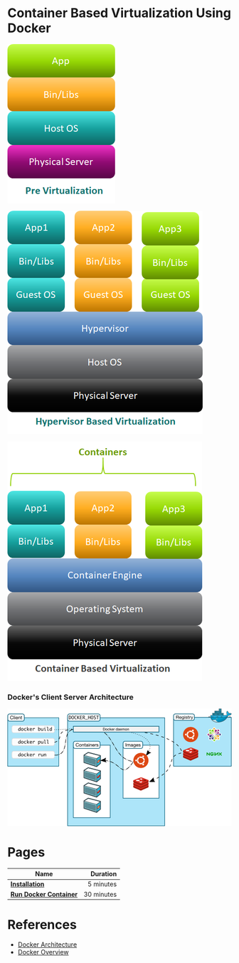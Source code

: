 # Container Based Virtualization Using Docker

![](resources/pre-virtulization.png)

![](resources/hypervisor-Based-Virtualization.png)

![](resources/container-based-virtualization.png)

### Docker's Client Server Architecture
![](resources/docker-client-server-architecture.png)

# Pages
|    **Name**   | **Duration** |
| ------------- |-----:|
|[**Installation**](installation.md)|5 minutes|
|[**Run Docker Container**](RunDockerContainer.md)|30 minutes|


# References 
* [Docker Architecture](https://www.aquasec.com/wiki/display/containers/Docker+Architecture)
* [Docker Overview](https://docs.docker.com/engine/docker-overview/)

